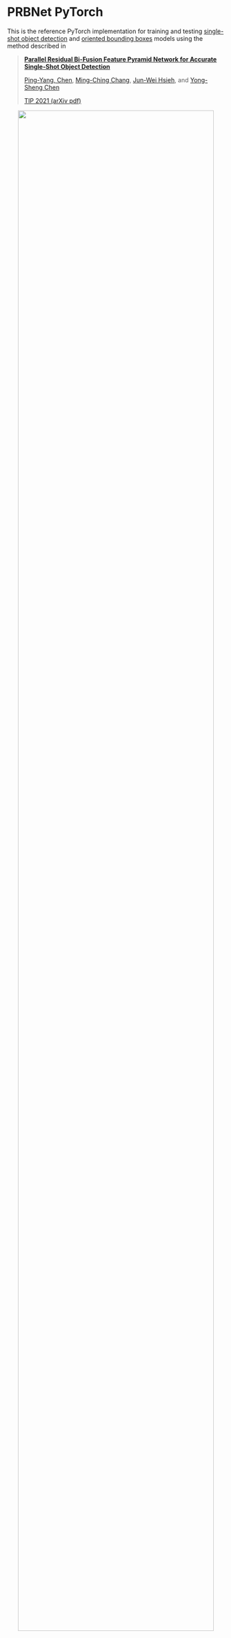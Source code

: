 # PRBNet PyTorch
This is the reference PyTorch implementation for training and testing  [single-shot object detection](https://github.com/pingyang1117/PRBNet_PyTorch/tree/main/prb) and [oriented bounding boxes](https://github.com/pingyang1117/PRBNet_PyTorch/tree/main/obb) models using the method described in

> **[Parallel Residual Bi-Fusion Feature Pyramid Network for Accurate Single-Shot Object Detection](https://ieeexplore.ieee.org/abstract/document/9603994)**
>
> [Ping-Yang, Chen](https://scholar.google.com.tw/citations?user=cGHFHm0AAAAJ&hl=zh-TW), [Ming-Ching Chang](https://www.albany.edu/computer-science/faculty/ming-ching-chang), [Jun-Wei Hsieh](https://aicvlab2019.wordpress.com/), and [Yong-Sheng Chen](https://www.cs.nycu.edu.tw/members/detail/yschen)
>
> [TIP 2021 (arXiv pdf)](https://arxiv.org/abs/2012.01724)

<div align="center">
    <a href="./">
        <img src="./assets/PRB_arch.png" width="95%"/>
    </a>
</div>

## Performance 

### MS COCO
#### P5 Model

| Model | Test Size | AP<sup>test</sup> | AP<sub>50</sub><sup>test</sup> | AP<sub>75</sub><sup>test</sup> | AP<sub>s</sub><sup>test</sup> | FPS |
| :-- | :-: | :-: | :-: | :-: | :-: | :-: | 
| **YOLOv7-x** | 640 | **53.1%** | **71.2%** | **57.8%** | **33.8%** | **114** | 
|  |  |  |  |  |  |  |  
| [**PRB-FPN-CSP**](http://140.113.110.150:5000/sharing/AZc2PgpWN) | 640 | **51.8%** | **70.0%** | **56.7%** | **32.6%** |  **113** | 
| [**PRB-FPN-MSP**](http://140.113.110.150:5000/sharing/Es4M7Vprv) | 640 | **53.3%** | **71.1%** | **58.3%** | **34.1%** | **94** | 
| [**PRB-FPN-ELAN**](http://140.113.110.150:5000/sharing/orXcxcGSw) | 640 | **52.5%** | **70.4%** | **57.2%** | **33.4%** |  **70** | 
|  |  |  |  |  |  |  | 

#### P6 Model
| Model | Test Size | AP<sup>test</sup> | AP<sub>50</sub><sup>test</sup> | AP<sub>75</sub><sup>test</sup>  | FPS |
| :-- | :-: | :-: | :-: | :-:  |  :-: | 
| **YOLOv7-E6E** | 1280 | **56.8%** | **74.4%** | **62.1%** | **36**| 
|  |  |  |  |  |  |  |  
| [**PRB-FPN6**](http://140.113.110.150:5000/sharing/xvwUNT3zZ) | 1280 | **56.9%** | **74.1%** | **62.3%** | **31**| 
| [**PRB-FPN6-MSP**](http://140.113.110.150:5000/sharing/wavtpaPzu) | 1280 | **57.2%** | **74.5%** | **62.5%** | **27**| 
|  |  |  |  |  |  |  |    

If you find our work useful in your research please consider citing our paper:

```
@ARTICLE{9603994,
  author={Chen, Ping-Yang and Chang, Ming-Ching and Hsieh, Jun-Wei and Chen, Yong-Sheng},
  journal={IEEE Transactions on Image Processing}, 
  title={Parallel Residual Bi-Fusion Feature Pyramid Network for Accurate Single-Shot Object Detection}, 
  year={2021},
  volume={30},
  number={},
  pages={9099-9111},
  doi={10.1109/TIP.2021.3118953}}
```

If you find the backbone also well-done in your research, please consider citing the CSPNet. Most of the credit goes to Dr. Wang:

```
@inproceedings{wang2020cspnet,
  title={{CSPNet}: A New Backbone That Can Enhance Learning Capability of {CNN}},
  author={Wang, Chien-Yao and Mark Liao, Hong-Yuan and Wu, Yueh-Hua and Chen, Ping-Yang and Hsieh, Jun-Wei and Yeh, I-Hau},
  booktitle={Proceedings of the IEEE/CVF Conference on Computer Vision and Pattern Recognition Workshops},
  pages={390--391},
  year={2020}
}
```


# Acknowledgement
Without the guidance of Dr. Mark Liao and a discussion with Dr. Wang, PRBNet would not have been published quickly in TIP and open-sourced to the community. Many of the code is borrowed from [YOLOv4](https://github.com/WongKinYiu/PyTorch_YOLOv4), [YOLOv5_obb](https://github.com/hukaixuan19970627/yolov5_obb), and [YOLOv7](https://github.com/WongKinYiu/yolov7). Many thanks for their fantastic work:

* https://github.com/AlexeyAB/darknet
* https://github.com/ultralytics/yolov3
* https://github.com/WongKinYiu/PyTorch_YOLOv4
* https://github.com/ultralytics/yolov5
* https://github.com/hukaixuan19970627/yolov5_obb
* https://github.com/WongKinYiu/yolov7
